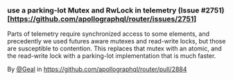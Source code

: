 ### use a parking-lot Mutex and RwLock in telemetry (Issue #2751)[https://github.com/apollographql/router/issues/2751]

Parts of telemetry require synchronized access to some elements, and precedently we used futures aware mutexes and read-write locks, but those are susceptible to contention. This replaces that mutex with an atomic, and the read-write lock with a parking-lot implementation that is much faster.

By [@Geal](https://github.com/Geal) in https://github.com/apollographql/router/pull/2884